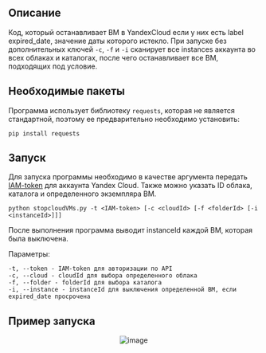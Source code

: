 ## Описание
Код, который останавливает ВМ в YandexCloud если у них есть label expired_date, значение даты которого истекло. При запуске без дополнительных ключей `-c`, `-f` и `-i` сканирует все instances аккаунта во всех облаках и каталогах, после чего останавливает все ВМ, подходящих под условие. 
## Необходимые пакеты
Программа использует библиотеку `requests`, которая не является стандартной, поэтому ее предварительно необходимо установить:
```
pip install requests
```
## Запуск
Для запуска программы необходимо в качестве аргумента передать [IAM-token](https://yandex.cloud/ru/docs/iam/operations/iam-token/create#api_1) для аккаунта Yandex Cloud. Также можно указать ID облака, каталога и определенного экземпляра ВМ.
```
python stopcloudVMs.py -t <IAM-token> [-c <cloudId> [-f <folderId> [-i <instanceId>]]]
```
После выполнения программа выводит instanceId каждой ВМ, которая была выключена.

Параметры:
```
-t, --token - IAM-token для авторизации по API 
-c, --cloud - cloudId для выбора определенного облака
-f, --folder - folderId для выбора каталога
-i, --instance - instanceId для выключения определенной ВМ, если expired_date просрочена
```

## Пример запуска
<center>
  
![image](https://github.com/NaNColor/stopVMonYandex/assets/55803598/c18cc0c7-a720-4b80-957b-1a03b4fdbb1e)

</center>
